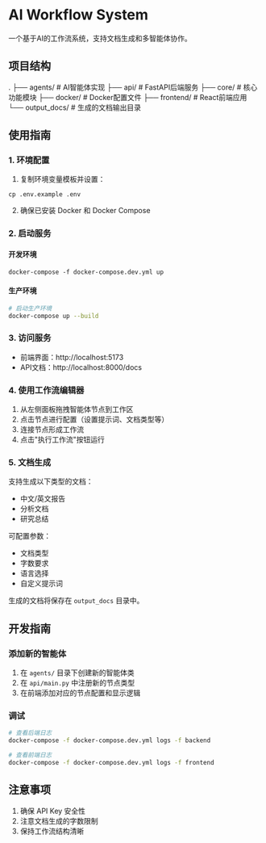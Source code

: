 # AI Workflow System

一个基于AI的工作流系统，支持文档生成和多智能体协作。

## 项目结构

.
├── agents/             # AI智能体实现
├── api/               # FastAPI后端服务
├── core/              # 核心功能模块
├── docker/            # Docker配置文件
├── frontend/          # React前端应用
└── output_docs/       # 生成的文档输出目录

## 使用指南

### 1. 环境配置

1. 复制环境变量模板并设置：

```
cp .env.example .env
```

2. 确保已安装 Docker 和 Docker Compose

### 2. 启动服务

#### 开发环境

```
docker-compose -f docker-compose.dev.yml up
``` 

#### 生产环境

```bash
# 启动生产环境
docker-compose up --build
```

### 3. 访问服务

- 前端界面：http://localhost:5173
- API文档：http://localhost:8000/docs

### 4. 使用工作流编辑器

1. 从左侧面板拖拽智能体节点到工作区
2. 点击节点进行配置（设置提示词、文档类型等）
3. 连接节点形成工作流
4. 点击"执行工作流"按钮运行

### 5. 文档生成

支持生成以下类型的文档：
- 中文/英文报告
- 分析文档
- 研究总结

可配置参数：
- 文档类型
- 字数要求
- 语言选择
- 自定义提示词

生成的文档将保存在 `output_docs` 目录中。

## 开发指南

### 添加新的智能体

1. 在 `agents/` 目录下创建新的智能体类
2. 在 `api/main.py` 中注册新的节点类型
3. 在前端添加对应的节点配置和显示逻辑

### 调试

```bash
# 查看后端日志
docker-compose -f docker-compose.dev.yml logs -f backend

# 查看前端日志
docker-compose -f docker-compose.dev.yml logs -f frontend
```

## 注意事项

1. 确保 API Key 安全性
2. 注意文档生成的字数限制
3. 保持工作流结构清晰
